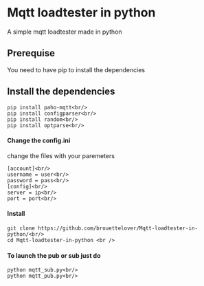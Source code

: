 # Mqtt loadtester in python 
 A simple mqtt loadtester made in python

## Prerequise<br/>
You need to have pip to install the dependencies

## Install the dependencies<br/>
```
pip install paho-mqtt<br/>
pip install configparser<br/>
pip install random<br/>
pip install optparse<br/>
```

#### Change the config.ini
change the files with your paremeters
```
[account]<br/>
username = user<br/>
password = pass<br/>
[config]<br/>
server = ip<br/>
port = port<br/>
```

#### Install <br/>
```
git clone https://github.com/brouettelover/Mqtt-loadtester-in-python/<br/>
cd Mqtt-loadtester-in-python <br />
```

#### To launch the pub or sub just do <br/>
```
python mqtt_sub.py<br/>
python mqtt_pub.py<br/>
```
